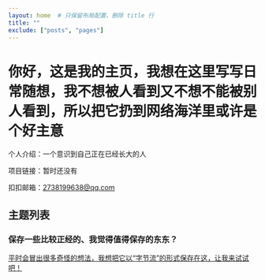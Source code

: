 ```yaml
---
layout: home  # 只保留布局配置，删除 title 行
title: ""
exclude: ["posts", "pages"]
---
```

# 你好，这是我的主页，我想在这里写写日常随想，我不想被人看到又不想不能被别人看到，所以把它扔到网络海洋里或许是个好主意



个人介绍：一个意识到自己正在已经长大的人

项目链接：暂时还没有

扣扣邮箱：2738199638@qq.com



## 主题列表
### 保存一些比较正经的、我觉得值得保存的东东？

[平时会冒出很多奇怪的想法，我想把它以“字节流”的形式保存在这，让我来试试吧！](_posts/2025-10-21-heartstream.md)
